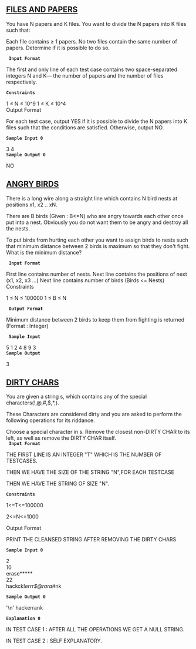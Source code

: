 ## [FILES AND PAPERS](https://www.hackerrank.com/contests/nhce-cp-contest-5/challenges/files-and-papers) 

You have N papers and K files. You want to divide the N papers into K files such that:

Each file contains ≥ 1 papers.
No two files contain the same number of papers.
Determine if it is possible to do so.

**` Input Format`**

The first and only line of each test case contains two space-separated integers N and K— the number of papers and the number of files respectively.

**`Constraints`**

1 ≤ N ≤ 10^9
1 ≤ K ≤ 10^4
<br>Output Format

For each test case, output YES if it is possible to divide the N papers into K files such that the conditions are satisfied. Otherwise, output NO.

**`Sample Input 0`**

3 4
<br>**`Sample Output 0`**

NO

## [ANGRY BIRDS](https://www.hackerrank.com/contests/nhce-cp-contest-5/challenges/angry-birds)

There is a long wire along a straight line which contains N bird nests at positions x1, x2 .. xN.

There are B birds (Given : B<=N) who are angry towards each other once put into a nest. Obviously you do not want them to be angry and destroy all the nests.

To put birds from hurting each other you want to assign birds to nests such that minimum distance between 2 birds is maximum so that they don't fight. What is the minimum distance?

**` Input Format`**

First line contains number of nests.
Next line contains the positions of next (x1, x2, x3 ...)
Next line contains number of birds (Birds <= Nests)
Constraints

1 ≤ N ≤ 100000 1 ≤ B ≤ N

**` Output Format`**

Minimum distance between 2 birds to keep them from fighting is returned (Format : Integer)

**` Sample Input`**

5 
1 2 4 8 9 
3
<br>**`Sample Output`**

3

## [DIRTY CHARS](https://www.hackerrank.com/contests/nhce-cp-contest-5/challenges/dirty-chars)

You are given a string s, which contains any of the special characters(!,@,#,$,*,).

These Characters are considered dirty and you are asked to perform the following operations for its riddance.

Choose a special character in s.
Remove the closest non-DIRTY CHAR to its left, as well as remove the DIRTY CHAR itself.
<br>**` Input Format`**

THE FIRST LINE IS AN INTEGER "T" WHICH IS THE NUMBER OF TESTCASES.

THEN WE HAVE THE SIZE OF THE STRING "N",FOR EACH TESTCASE

THEN WE HAVE THE STRING OF SIZE "N".

**`Constraints`**

1<=T<=100000

2<=N<=1000

Output Format

PRINT THE CLEANSED STRING AFTER REMOVING THE DIRTY CHARS

**`Sample Input 0`**

2
<br>10
<br>erase*****
<br>22
<br>hackck!*errr$@rara*#nk

**`Sample Output 0`**

'\n'
hackerrank

**`Explanation 0`**

IN TEST CASE 1 : AFTER ALL THE OPERATIONS WE GET A NULL STRING.

IN TEST CASE 2 : SELF EXPLANATORY.
